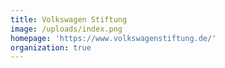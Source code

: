```yaml
---
title: Volkswagen Stiftung
image: /uploads/index.png
homepage: 'https://www.volkswagenstiftung.de/'
organization: true
---
```



